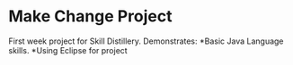 # Make Change Project

First week project for Skill Distillery.
Demonstrates:
*Basic Java Language skills.
*Using Eclipse for project